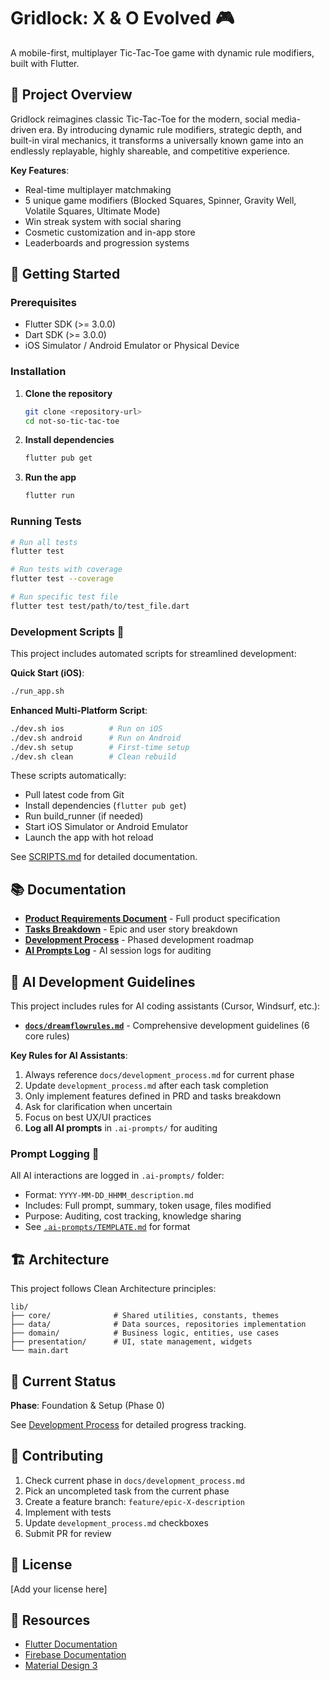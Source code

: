 # Gridlock: X & O Evolved 🎮

A mobile-first, multiplayer Tic-Tac-Toe game with dynamic rule modifiers, built with Flutter.

## 📖 Project Overview

Gridlock reimagines classic Tic-Tac-Toe for the modern, social media-driven era. By introducing dynamic rule modifiers, strategic depth, and built-in viral mechanics, it transforms a universally known game into an endlessly replayable, highly shareable, and competitive experience.

**Key Features**:
- Real-time multiplayer matchmaking
- 5 unique game modifiers (Blocked Squares, Spinner, Gravity Well, Volatile Squares, Ultimate Mode)
- Win streak system with social sharing
- Cosmetic customization and in-app store
- Leaderboards and progression systems

## 🚀 Getting Started

### Prerequisites
- Flutter SDK (>= 3.0.0)
- Dart SDK (>= 3.0.0)
- iOS Simulator / Android Emulator or Physical Device

### Installation

1. **Clone the repository**
   ```bash
   git clone <repository-url>
   cd not-so-tic-tac-toe
   ```

2. **Install dependencies**
   ```bash
   flutter pub get
   ```

3. **Run the app**
   ```bash
   flutter run
   ```

### Running Tests
```bash
# Run all tests
flutter test

# Run tests with coverage
flutter test --coverage

# Run specific test file
flutter test test/path/to/test_file.dart
```

### Development Scripts 🚀

This project includes automated scripts for streamlined development:

**Quick Start (iOS)**:
```bash
./run_app.sh
```

**Enhanced Multi-Platform Script**:
```bash
./dev.sh ios          # Run on iOS
./dev.sh android      # Run on Android
./dev.sh setup        # First-time setup
./dev.sh clean        # Clean rebuild
```

These scripts automatically:
- Pull latest code from Git
- Install dependencies (`flutter pub get`)
- Run build_runner (if needed)
- Start iOS Simulator or Android Emulator
- Launch the app with hot reload

See [SCRIPTS.md](SCRIPTS.md) for detailed documentation.

## 📚 Documentation

- **[Product Requirements Document](docs/tech_prd_1_0.md)** - Full product specification
- **[Tasks Breakdown](docs/tasks_breakdown.md)** - Epic and user story breakdown
- **[Development Process](docs/development_process.md)** - Phased development roadmap
- **[AI Prompts Log](.ai-prompts/README.md)** - AI session logs for auditing

## 🤖 AI Development Guidelines

This project includes rules for AI coding assistants (Cursor, Windsurf, etc.):
- **[`docs/dreamflowrules.md`](docs/dreamflowrules.md)** - Comprehensive development guidelines (6 core rules)

**Key Rules for AI Assistants**:
1. Always reference `docs/development_process.md` for current phase
2. Update `development_process.md` after each task completion
3. Only implement features defined in PRD and tasks breakdown
4. Ask for clarification when uncertain
5. Focus on best UX/UI practices
6. **Log all AI prompts** in `.ai-prompts/` for auditing

### Prompt Logging 📝
All AI interactions are logged in `.ai-prompts/` folder:
- Format: `YYYY-MM-DD_HHMM_description.md`
- Includes: Full prompt, summary, token usage, files modified
- Purpose: Auditing, cost tracking, knowledge sharing
- See [`.ai-prompts/TEMPLATE.md`](.ai-prompts/TEMPLATE.md) for format

## 🏗️ Architecture

This project follows Clean Architecture principles:

```
lib/
├── core/              # Shared utilities, constants, themes
├── data/              # Data sources, repositories implementation
├── domain/            # Business logic, entities, use cases
├── presentation/      # UI, state management, widgets
└── main.dart
```

## 🎯 Current Status

**Phase**: Foundation & Setup (Phase 0)

See [Development Process](docs/development_process.md) for detailed progress tracking.

## 🤝 Contributing

1. Check current phase in `docs/development_process.md`
2. Pick an uncompleted task from the current phase
3. Create a feature branch: `feature/epic-X-description`
4. Implement with tests
5. Update `development_process.md` checkboxes
6. Submit PR for review

## 📝 License

[Add your license here]

## 🔗 Resources

- [Flutter Documentation](https://docs.flutter.dev/)
- [Firebase Documentation](https://firebase.google.com/docs)
- [Material Design 3](https://m3.material.io/)
